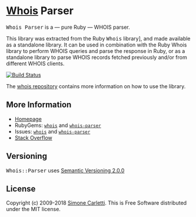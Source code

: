 # [Whois](https://whoisrb.org/) Parser

<tt>Whois Parser</tt> is a — pure Ruby — WHOIS parser.

This library was extracted from the Ruby <tt>Whois</tt> library], and made available as a standalone library. It can be used in combination with the Ruby Whois library to perform WHOIS queries and parse the response in Ruby, or as a standalone library to parse WHOIS records fetched previously and/or from different WHOIS clients.

[![Build Status](https://travis-ci.org/weppos/whois-parser.svg?branch=master)](https://travis-ci.org/weppos/whois-parser)

The [whois repository](https://github.com/weppos/whois) contains more information on how to use the library.


## More Information

- [Homepage](https://whoisrb.org/)
- RubyGems: [`whois`](https://rubygems.org/gems/whois) and [`whois-parser`](https://rubygems.org/gems/whois-parser)
- Issues: [`whois`](https://github.com/weppos/whois) and [`whois-parser`](https://github.com/weppos/whois-parser)
- [Stack Overflow](https://stackoverflow.com/questions/tagged/whois-ruby)


## Versioning

<tt>Whois::Parser</tt> uses [Semantic Versioning 2.0.0](http://semver.org)


## License

Copyright (c) 2009-2018 [Simone Carletti](https://simonecarletti.com/). This is Free Software distributed under the MIT license.
